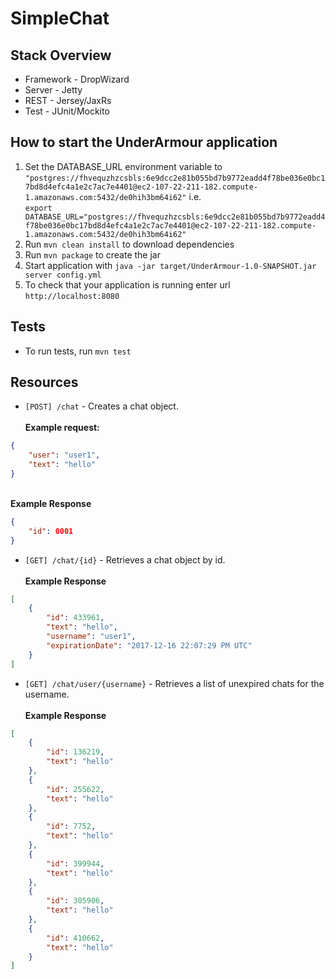 # SimpleChat

Stack Overview
---
* Framework - DropWizard
* Server - Jetty
* REST - Jersey/JaxRs
* Test - JUnit/Mockito

How to start the UnderArmour application
---
1. Set the DATABASE_URL environment variable to `"postgres://fhvequzhzcsbls:6e9dcc2e81b055bd7b9772eadd4f78be036e0bc17bd8d4efc4a1e2c7ac7e4401@ec2-107-22-211-182.compute-1.amazonaws.com:5432/de0hih3bm64i62"` i.e. <br>
`export DATABASE_URL="postgres://fhvequzhzcsbls:6e9dcc2e81b055bd7b9772eadd4f78be036e0bc17bd8d4efc4a1e2c7ac7e4401@ec2-107-22-211-182.compute-1.amazonaws.com:5432/de0hih3bm64i62"`
1. Run `mvn clean install` to download dependencies
1. Run `mvn package` to create the jar
1. Start application with `java -jar target/UnderArmour-1.0-SNAPSHOT.jar server config.yml`
1. To check that your application is running enter url `http://localhost:8080`

Tests
---
* To run tests, run `mvn test`

Resources
---
- `[POST] /chat` - Creates a chat object. <br>
 <br><b>Example request: </b><br>
```json
{
	"user": "user1", 
	"text": "hello"
}
```
<br><b> Example Response</b> <br>

```json
{
	"id": 0001
}
```
- `[GET] /chat/{id}` - Retrieves a chat object by id.
<br> <br><b>Example Response</b>

```json
[
    {
        "id": 433961,
        "text": "hello",
        "username": "user1",
        "expirationDate": "2017-12-16 22:07:29 PM UTC"
    }
]

```
- `[GET] /chat/user/{username}` - Retrieves a list of unexpired chats for the username.
<br><br> <b>Example Response</b>

```json
[
    {
        "id": 136219,
        "text": "hello"
    },
    {
        "id": 255622,
        "text": "hello"
    },
    {
        "id": 7752,
        "text": "hello"
    },
    {
        "id": 399944,
        "text": "hello"
    },
    {
        "id": 305906,
        "text": "hello"
    },
    {
        "id": 410662,
        "text": "hello"
    }
]
```

